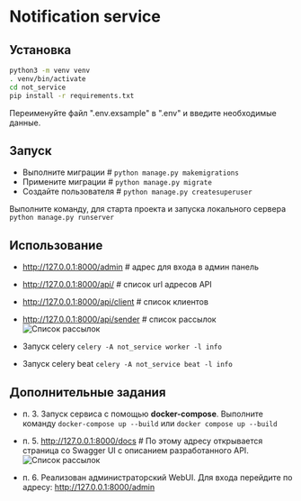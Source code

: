 # Notification service

## Установка
```bash
python3 -m venv venv
. venv/bin/activate
cd not_service
pip install -r requirements.txt
```
Переименуйте файл ".env.exsample" в ".env" и введите необходимые данные.


## Запуск



* Выполните миграции # ```python manage.py makemigrations```
* Примените миграции # ```python manage.py migrate```
* Создайте пользователя # ```python manage.py createsuperuser```

Выполните команду, для старта проекта и запуска локального сервера
```python manage.py runserver```

## Использование
* http://127.0.0.1:8000/admin # адрес для входа в админ панель
* http://127.0.0.1:8000/api/ # список url адресов API
* http://127.0.0.1:8000/api/client # список клиентов
* http://127.0.0.1:8000/api/sender # список рассылок
![Список рассылок](not_service/docs/pictures/url_sender_list.PNG)


* Запуск celery `celery -A not_service worker -l info`
* Запуск celery beat `celery -A not_service beat -l info`


## Дополнительные задания

* п. 3. Запуск сервиса с помощью **docker-compose**.
Выполните команду `docker-compose up --build`
или `docker compose up --build`

* п. 5. http://127.0.0.1:8000/docs # По этому адресу открывается страница со Swagger UI с описанием разработанного API.
![Список рассылок](not_service/docs/pictures/url_docs_swager.png)

* п. 6. Реализован администраторский WebUI. Для входа перейдите по адресу:
http://127.0.0.1:8000/admin